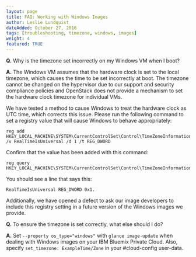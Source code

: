 ```yaml
---
layout: page
title: FAQ: Working with Windows Images
author: Leslie Lundquist
dateAdded: October 27, 2016
tags: [troubleshooting, timezone, windows, images]
weight: 4
featured: TRUE
---
```



**Q.** Why is the timezone set incorrectly on my Windows VM when I boot?

**A.**  The Windows VM assumes that the hardware clock is set to the local timezone, which causes the time to be set incorrectly at boot. The timezone cannot be changed on the hypervisor due to our support and security compliance policies and OpenStack does not provide a mechanism to set the hardware clock timezone for individual VMs.

We have tested a method to cause Windows to treat the hardware clock as UTC time, which corrects this issue. Please run the following command to set a registry value that will cause Windows to behave appropriately:

```
reg add HKEY_LOCAL_MACHINE\SYSTEM\CurrentControlSet\Control\TimeZoneInformation /v RealTimeIsUniversal /d 1 /t REG_DWORD
```
Confirm that the value has been added with this command:

```
reg query HKEY_LOCAL_MACHINE\SYSTEM\CurrentControlSet\Control\TimeZoneInformation
```

You should see a line that says this:

```
RealTimeIsUniversal REG_DWORD 0x1.
```

Additionally, we have opened a defect to ask our image developers to include this registry setting in a future version of the Windows images we provide. 

**Q.** To ensure the timezone is set correctly, what else should I do?

**A.** Set `--property os_type="windows"` with `glance image-update` when dealing with Windows images on your IBM Bluemix Private Cloud.  Also, specify `set_timezone: ExampleTime/Zone`  in your #cloud-config user-data.





